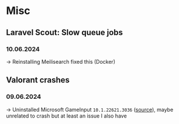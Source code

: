 # Misc

## Laravel Scout: Slow queue jobs

### 10.06.2024

-> Reinstalling Meilisearch fixed this (Docker)

## Valorant crashes

### 09.06.2024

-> Uninstalled Microsoft GameInput `10.1.22621.3036` ([source](https://www.reddit.com/r/WindowsHelp/comments/18bb6e0/comment/kcw2mem/)), maybe unrelated to crash but at least an issue I also have
